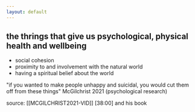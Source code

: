 ```yaml
---
layout: default
---
```

## the thrings that give us psychological, physical health and wellbeing
- social cohesion
- proximity to and involvement with the natural world
- having a spiritual belief about the world 

"if you wanted to make people unhappy and suicidal, you would cut them off from these things" McGilchrist 2021  (psychological research)

source: [[MCGILCHRIST2021-VID]] [38:00] and his book

